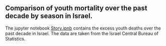 ## Comparison of youth mortality over the past decade by season in Israel.

The jupyter notebook [Story.ipnb](https://github.com/kuzmatsukanov/cbs_analysis/blob/main/Story.ipynb) contains the excess youth deaths over the past decade in Israel.
The data are taken from the Israel Central Bureau of Statistics.
